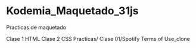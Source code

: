 # Kodemia_Maquetado_31js
Practicas de maquetado

Clase 1 HTML
Clase 2 CSS
Practicas/ Clase 01/Spotify Terms of Use_clone

